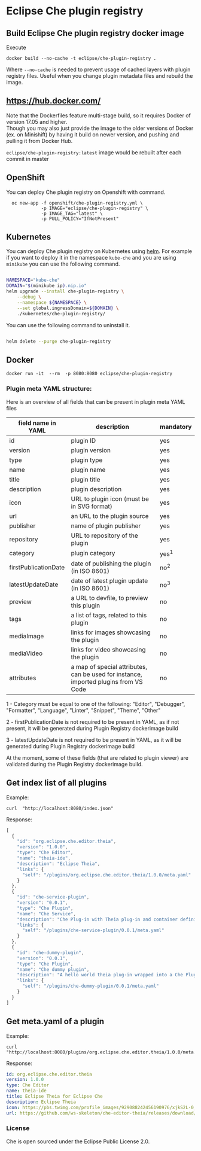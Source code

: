 # Eclipse Che plugin registry

## Build Eclipse Che plugin registry docker image

Execute
```shell
docker build --no-cache -t eclipse/che-plugin-registry .
```
Where `--no-cache` is needed to prevent usage of cached layers with plugin registry files.
Useful when you change plugin metadata files and rebuild the image.

## https://hub.docker.com/

Note that the Dockerfiles feature multi-stage build, so it requires Docker of version 17.05 and higher.  
Though you may also just provide the image to the older versions of Docker (ex. on Minishift) by having it build on newer version, and pushing and pulling it from Docker Hub.

```eclipse/che-plugin-registry:latest``` image would be rebuilt after each commit in master

## OpenShift
You can deploy Che plugin registry on Openshift with command.
```
  oc new-app -f openshift/che-plugin-registry.yml \
             -p IMAGE="eclipse/che-plugin-registry" \
             -p IMAGE_TAG="latest" \
             -p PULL_POLICY="IfNotPresent"
```

## Kubernetes

You can deploy Che plugin registry on Kubernetes using [helm](https://docs.helm.sh/). For example if you want to deploy it in the namespace `kube-che` and you are using `minikube` you can use the following command.

```bash

NAMESPACE="kube-che"
DOMAIN="$(minikube ip).nip.io"
helm upgrade --install che-plugin-registry \
    --debug \
    --namespace ${NAMESPACE} \
    --set global.ingressDomain=${DOMAIN} \
    ./kubernetes/che-plugin-registry/

```

You can use the following command to uninstall it.

```bash

helm delete --purge che-plugin-registry

```

## Docker
```
docker run -it  --rm  -p 8080:8080 eclipse/che-plugin-registry
```
### Plugin meta YAML structure:
Here is an overview of all fields that can be present in plugin meta YAML files

|field name in YAML | description | mandatory |
|-------|-------|-------|
| id | plugin ID | yes |
| version | plugin version | yes |
| type | plugin type | yes|
| name | plugin name | yes|
| title| plugin title | yes |
| description| plugin description | yes |
| icon| URL to plugin icon (must be in SVG format) | yes |
| url| an URL to the plugin source | yes |
| publisher| name of plugin publisher | yes |
| repository | URL to repository of the plugin | yes |
| category| plugin category | yes<sup>1</sup> | 
| firstPublicationDate | date of publishing the plugin (in ISO 8601) | no<sup>2</sup> |
| latestUpdateDate | date of latest plugin update (in ISO 8601) | no<sup>3</sup> |
| preview | a URL to devfile, to preview this plugin | no |
| tags | a list of tags, related to this plugin | no| 
| mediaImage | links for images showcasing the plugin | no |
| mediaVideo | links for video showcasing the plugin| no |
| attributes | a map of special attributes, can be used for instance, imported plugins from VS Code | no |

1 - Category must be equal to one of the following: "Editor", "Debugger", "Formatter", "Language", "Linter", "Snippet", "Theme", "Other"

2 - firstPublicationDate is not required to be present in YAML, as if not present, it will be generated during Plugin Registry dockerimage build
 
3 - latestUpdateDate is not required to be present in YAML, as it will be generated during Plugin Registry dockerimage build 

At the moment, some of these fields (that are related to plugin viewer) are validated during the Plugin Registry dockerimage build. 

## Get index list of all plugins
Example:
```
curl  "http://localhost:8080/index.json"
```
Response:
```javascript
[
  {
    "id": "org.eclipse.che.editor.theia",
    "version": "1.0.0",
    "type": "Che Editor",
    "name": "theia-ide",
    "description": "Eclipse Theia",
    "links": {
      "self": "/plugins/org.eclipse.che.editor.theia/1.0.0/meta.yaml"
    }
  },
  {
    "id": "che-service-plugin",
    "version": "0.0.1",
    "type": "Che Plugin",
    "name": "Che Service",
    "description": "Che Plug-in with Theia plug-in and container definition providing a service",
    "links": {
      "self": "/plugins/che-service-plugin/0.0.1/meta.yaml"
    }
  },
  {
    "id": "che-dummy-plugin",
    "version": "0.0.1",
    "type": "Che Plugin",
    "name": "Che dummy plugin",
    "description": "A hello world theia plug-in wrapped into a Che Plug-in",
    "links": {
      "self": "/plugins/che-dummy-plugin/0.0.1/meta.yaml"
    }
  }
]
```
## Get meta.yaml of a plugin
Example:
```
curl  "http://localhost:8080/plugins/org.eclipse.che.editor.theia/1.0.0/meta.yaml"
```
Response:
```yaml
id: org.eclipse.che.editor.theia
version: 1.0.0
type: Che Editor
name: theia-ide
title: Eclipse Theia for Eclipse Che
description: Eclipse Theia
icon: https://pbs.twimg.com/profile_images/929088242456190976/xjkS2L-0_400x400.jpg
url: https://github.com/ws-skeleton/che-editor-theia/releases/download/untagged-892e01b21d0145207b0f/che-editor-plugin.tar.gz
```

### License
Che is open sourced under the Eclipse Public License 2.0.
